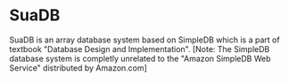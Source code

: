 # SuaDB

SuaDB is an array database system based on SimpleDB which is a part of textbook "Database Design and Implementation".
[Note: The SimpleDB database system is completly unrelated to the "Amazon SimpleDB Web Service" distributed by Amazon.com]
